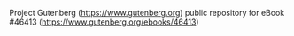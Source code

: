 Project Gutenberg (https://www.gutenberg.org) public repository for eBook #46413 (https://www.gutenberg.org/ebooks/46413)
